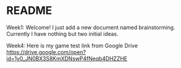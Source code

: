 # README
Week1:
Welcome!
I just add a new document named brainstorming. Currently I have nothing but two initial ideas.

Week4:
Here is my game test link from Google Drive
https://drive.google.com/open?id=1y0_JN0BX3S8KmXDNswP4fNeqb4DHZZHE
